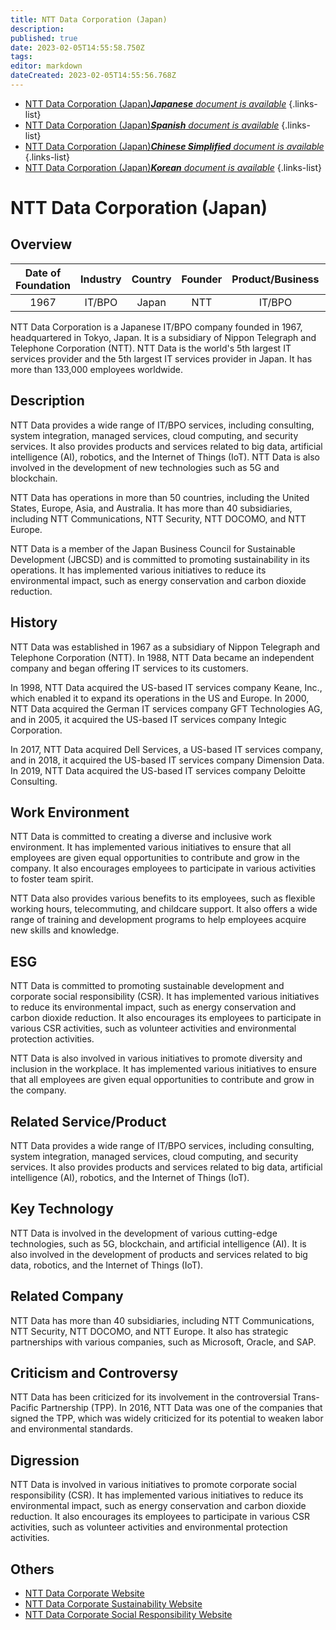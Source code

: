 ```yaml
---
title: NTT Data Corporation (Japan)
description: 
published: true
date: 2023-02-05T14:55:58.750Z
tags: 
editor: markdown
dateCreated: 2023-02-05T14:55:56.768Z
---
```


- [NTT Data Corporation (Japan)***Japanese** document is available*](/ja/Knowledge-base/Dictionary/Company/ntt-data-corporation-japan)
{.links-list}
- [NTT Data Corporation (Japan)***Spanish** document is available*](/es/Knowledge-base/Dictionary/Company/ntt-data-corporation-japan)
{.links-list}
- [NTT Data Corporation (Japan)***Chinese Simplified** document is available*](/zh/Knowledge-base/Dictionary/Company/ntt-data-corporation-japan)
{.links-list}
- [NTT Data Corporation (Japan)***Korean** document is available*](/ko/Knowledge-base/Dictionary/Company/ntt-data-corporation-japan)
{.links-list}


# NTT Data Corporation (Japan)

## Overview

| Date of Foundation | Industry | Country | Founder | Product/Business | Number of Employees | Location of Headquarters | Company Website |
| :----------------: | :------: | :-----: | :-----: | :---------------: | :-----------------: | :--------------------: | :-------------: |
|      1967          |  IT/BPO  |  Japan  |  NTT   |      IT/BPO       |      133,000        |        Tokyo, Japan    |  [NTT Data](https://www.nttdata.com/) |

NTT Data Corporation is a Japanese IT/BPO company founded in 1967, headquartered in Tokyo, Japan. It is a subsidiary of Nippon Telegraph and Telephone Corporation (NTT). NTT Data is the world's 5th largest IT services provider and the 5th largest IT services provider in Japan. It has more than 133,000 employees worldwide.

## Description

NTT Data provides a wide range of IT/BPO services, including consulting, system integration, managed services, cloud computing, and security services. It also provides products and services related to big data, artificial intelligence (AI), robotics, and the Internet of Things (IoT). NTT Data is also involved in the development of new technologies such as 5G and blockchain.

NTT Data has operations in more than 50 countries, including the United States, Europe, Asia, and Australia. It has more than 40 subsidiaries, including NTT Communications, NTT Security, NTT DOCOMO, and NTT Europe.

NTT Data is a member of the Japan Business Council for Sustainable Development (JBCSD) and is committed to promoting sustainability in its operations. It has implemented various initiatives to reduce its environmental impact, such as energy conservation and carbon dioxide reduction.

## History

NTT Data was established in 1967 as a subsidiary of Nippon Telegraph and Telephone Corporation (NTT). In 1988, NTT Data became an independent company and began offering IT services to its customers. 

In 1998, NTT Data acquired the US-based IT services company Keane, Inc., which enabled it to expand its operations in the US and Europe. In 2000, NTT Data acquired the German IT services company GFT Technologies AG, and in 2005, it acquired the US-based IT services company Integic Corporation.

In 2017, NTT Data acquired Dell Services, a US-based IT services company, and in 2018, it acquired the US-based IT services company Dimension Data. In 2019, NTT Data acquired the US-based IT services company Deloitte Consulting.

## Work Environment

NTT Data is committed to creating a diverse and inclusive work environment. It has implemented various initiatives to ensure that all employees are given equal opportunities to contribute and grow in the company. It also encourages employees to participate in various activities to foster team spirit.

NTT Data also provides various benefits to its employees, such as flexible working hours, telecommuting, and childcare support. It also offers a wide range of training and development programs to help employees acquire new skills and knowledge.

## ESG

NTT Data is committed to promoting sustainable development and corporate social responsibility (CSR). It has implemented various initiatives to reduce its environmental impact, such as energy conservation and carbon dioxide reduction. It also encourages its employees to participate in various CSR activities, such as volunteer activities and environmental protection activities.

NTT Data is also involved in various initiatives to promote diversity and inclusion in the workplace. It has implemented various initiatives to ensure that all employees are given equal opportunities to contribute and grow in the company.

## Related Service/Product

NTT Data provides a wide range of IT/BPO services, including consulting, system integration, managed services, cloud computing, and security services. It also provides products and services related to big data, artificial intelligence (AI), robotics, and the Internet of Things (IoT).

## Key Technology

NTT Data is involved in the development of various cutting-edge technologies, such as 5G, blockchain, and artificial intelligence (AI). It is also involved in the development of products and services related to big data, robotics, and the Internet of Things (IoT).

## Related Company

NTT Data has more than 40 subsidiaries, including NTT Communications, NTT Security, NTT DOCOMO, and NTT Europe. It also has strategic partnerships with various companies, such as Microsoft, Oracle, and SAP.

## Criticism and Controversy

NTT Data has been criticized for its involvement in the controversial Trans-Pacific Partnership (TPP). In 2016, NTT Data was one of the companies that signed the TPP, which was widely criticized for its potential to weaken labor and environmental standards.

## Digression

NTT Data is involved in various initiatives to promote corporate social responsibility (CSR). It has implemented various initiatives to reduce its environmental impact, such as energy conservation and carbon dioxide reduction. It also encourages its employees to participate in various CSR activities, such as volunteer activities and environmental protection activities.

## Others

- [NTT Data Corporate Website](https://www.nttdata.com/)
- [NTT Data Corporate Sustainability Website](https://www.nttdata.com/global/en/sustainability/index.html)
- [NTT Data Corporate Social Responsibility Website](https://www.nttdata.com/global/en/csr/index.html)